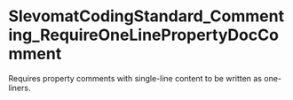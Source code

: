 # SlevomatCodingStandard_Commenting_RequireOneLinePropertyDocComment

Requires property comments with single-line content to be written as one-liners.
